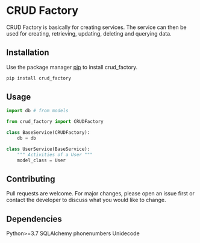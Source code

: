 # CRUD Factory

CRUD Factory is basically for creating services. The service can then be used for creating, retrieving, updating, deleting and querying data.

## Installation

Use the package manager [pip](https://pip.pypa.io/en/stable/) to install crud_factory.

```bash
pip install crud_factory
```

## Usage

```python
import db # from models 

from crud_factory import CRUDFactory

class BaseService(CRUDFactory):
    db = db

class UserService(BaseService):
    """ Activities of a User """
    model_class = User
```

## Contributing
Pull requests are welcome. For major changes, please open an issue first or contact the developer to discuss what you would like to change.


## Dependencies
Python>=3.7
SQLAlchemy
phonenumbers
Unidecode
